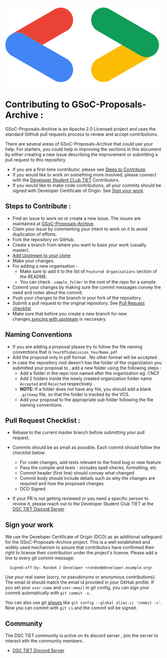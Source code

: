 <img src="https://raw.githubusercontent.com/developer-student-club-thapar/officialWebsite/master/src/assets/dsc_logo.png">

# Contributing to GSoC-Proposals-Archive :

GSoC-Proposals-Archive is an Apache 2.0 Licensed project and uses the standard GitHub pull requests process to review and accept contributions.

There are several areas of GSoC-Proposals-Archive that could use your help. For starters, you could help in improving the sections in this document by either creating a new issue describing the improvement or submitting a pull request to this repository. 

* If you are a first-time contributor, please see [Steps to Contribute](#steps-to-contribute).
* If you would like to work on something more involved, please connect with the [Developer Student CLub TIET](https://discord.gg/Ma9ZAGJ) Contributors. 
* If you would like to make code contributions, all your commits should be signed with Developer Certificate of Origin. See [Sign your work](#sign-your-work). 

## Steps to Contribute :

* Find an issue to work on or create a new issue. The issues are maintained at [GSoC-Proposals-Archive](https://github.com/developer-student-club-thapar/GSoC-Proposals-Archive/issues). 
* Claim your issue by commenting your intent to work on it to avoid duplication of efforts. 
* Fork the repository on GitHub.
* Create a branch from where you want to base your work (usually master).
* [Add Upstream to your clone](https://help.github.com/en/github/collaborating-with-issues-and-pull-requests/configuring-a-remote-for-a-fork)
* Make your changes.
* For adding a new organisation - 
    * Make sure to add it to the list of `Featured Organisations` section of the README.
    * You can check `.sample_folder` in the root of the repo for a sample.
* Commit your changes by making sure the commit messages convey the need and notes about the commit.
* Push your changes to the branch in your fork of the repository.
* Submit a pull request to the original repository. See [Pull Request checklist](#pull-request-checklist)
* Make sure that before you create a new branch for new changes,[syncing with upstream](https://help.github.com/en/github/collaborating-with-issues-and-pull-requests/syncing-a-fork) is neccesary.

## Naming Conventions
* If you are adding a proposal please try to follow the file naming conventions that is  `YearOfSubmission_YourName.pdf`
* Add the proposal only in pdf format . No other format will be accepted .
* In case the repository root deesn't has the folder of the organization you submitted your proposal to , add a new folder using the following steps :
    - Add a folder in the repo root named after the organization eg: CNCF
    - Add 2 folders inside the newly created organization folder name `Accepted` and `Rejected` respectively .
    - **NOTE:** If a folder does not have any file, you should add a blank `.gitkeep` file, so that the folder is tracked by the VCS.
    - Add your proposal to the appropriate sub folder following the file naming conventions .

## Pull Request Checklist :
* Rebase to the current master branch before submitting your pull request.
* Commits should be as small as possible. Each commit should follow the checklist below:

  - For code changes, add tests relevant to the fixed bug or new feature
  - Pass the compile and tests - includes spell checks, formatting, etc
  - Commit header (first line) should convey what changed
  - Commit body should include details such as why the changes are required and how the proposed changes
  - DCO Signed 
  
* If your PR is not getting reviewed or you need a specific person to review it, please reach out to the Developer Student Club TIET at the [DSC TIET Discord Server](https://discord.gg/Ma9ZAGJ)

## Sign your work 

We use the Developer Certificate of Origin (DCO) as an additional safeguard for the GSoC-Proposals-Archive project. This is a well established and widely used mechanism to assure that contributors have confirmed their right to license their contribution under the project's license. Please add a line to every git commit message:

```
  Signed-off-by: Random J Developer <random@developer.example.org>
```

Use your real name (sorry, no pseudonyms or anonymous contributions). The email id should match the email id provided in your GitHub profile. 
If you set your `user.name` and `user.email` in git config, you can sign your commit automatically with `git commit -s`. 

You can also use git [aliases](https://git-scm.com/book/tr/v2/Git-Basics-Git-Aliases) like `git config --global alias.ci 'commit -s'`. Now you can commit with `git ci` and the commit will be signed.

## Community

The DSC TIET community is active on its discord server , join the server to interact eith the community members . 
- [DSC TIET Discord Server](https://discord.gg/Ma9ZAGJ)
